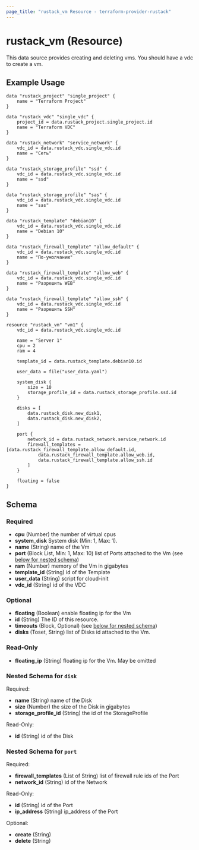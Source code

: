 ```yaml
---
page_title: "rustack_vm Resource - terraform-provider-rustack"
---
```

# rustack_vm (Resource)

This data source provides creating and deleting vms. You should have a vdc to create a vm.

## Example Usage

```hcl 
data "rustack_project" "single_project" {
    name = "Terraform Project"
}

data "rustack_vdc" "single_vdc" {
    project_id = data.rustack_project.single_project.id
    name = "Terraform VDC"
}

data "rustack_network" "service_network" {
    vdc_id = data.rustack_vdc.single_vdc.id
    name = "Сеть"
}

data "rustack_storage_profile" "ssd" {
    vdc_id = data.rustack_vdc.single_vdc.id
    name = "ssd"
}

data "rustack_storage_profile" "sas" {
    vdc_id = data.rustack_vdc.single_vdc.id
    name = "sas"
}

data "rustack_template" "debian10" {
    vdc_id = data.rustack_vdc.single_vdc.id
    name = "Debian 10"
}

data "rustack_firewall_template" "allow_default" {
    vdc_id = data.rustack_vdc.single_vdc.id
    name = "По-умолчанию"
}

data "rustack_firewall_template" "allow_web" {
    vdc_id = data.rustack_vdc.single_vdc.id
    name = "Разрешить WEB"
}

data "rustack_firewall_template" "allow_ssh" {
    vdc_id = data.rustack_vdc.single_vdc.id
    name = "Разрешить SSH"
}

resource "rustack_vm" "vm1" {
    vdc_id = data.rustack_vdc.single_vdc.id

    name = "Server 1"
    cpu = 2
    ram = 4

    template_id = data.rustack_template.debian10.id

    user_data = file("user_data.yaml")

    system_disk {
        size = 10
        storage_profile_id = data.rustack_storage_profile.ssd.id
    }
    
    disks = [
        data.rustack_disk.new_disk1,
        data.rustack_disk.new_disk2,
    ]

    port {
        network_id = data.rustack_network.service_network.id
        firewall_templates = [data.rustack_firewall_template.allow_default.id,
            data.rustack_firewall_template.allow_web.id,
            data.rustack_firewall_template.allow_ssh.id
        ]
    }

    floating = false
}
```

## Schema

### Required

- **cpu** (Number) the number of virtual cpus
- **system_disk** System disk (Min: 1, Max: 1). 
- **name** (String) name of the Vm
- **port** (Block List, Min: 1, Max: 10) list of Ports attached to the Vm (see [below for nested schema](#nestedblock--port))
- **ram** (Number) memory of the Vm in gigabytes
- **template_id** (String) id of the Template
- **user_data** (String) script for cloud-init
- **vdc_id** (String) id of the VDC

### Optional

- **floating** (Boolean) enable floating ip for the Vm
- **id** (String) The ID of this resource.
- **timeouts** (Block, Optional) (see [below for nested schema](#nestedblock--timeouts))
- **disks** (Toset, String) list of Disks id attached to the Vm.

### Read-Only

- **floating_ip** (String) floating ip for the Vm. May be omitted

<a id="nestedblock--disk"></a>
### Nested Schema for `disk`

Required:

- **name** (String) name of the Disk
- **size** (Number) the size of the Disk in gigabytes
- **storage_profile_id** (String) the id of the StorageProfile

Read-Only:

- **id** (String) id of the Disk


<a id="nestedblock--port"></a>
### Nested Schema for `port`

Required:

- **firewall_templates** (List of String) list of firewall rule ids of the Port
- **network_id** (String) id of the Network

Read-Only:

- **id** (String) id of the Port
- **ip_address** (String) ip_address of the Port

Optional:

- **create** (String)
- **delete** (String)
